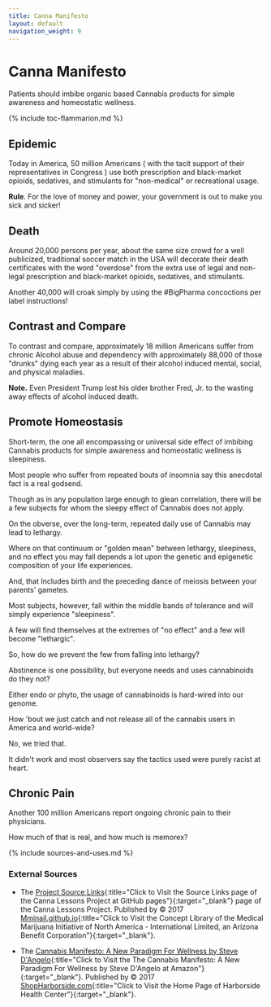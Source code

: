 ```yaml
---
title: Canna Manifesto
layout: default
navigation_weight: 9
---
```

# Canna Manifesto

Patients should imbibe organic based Cannabis products for simple awareness and homeostatic wellness.

{% include toc-flammarion.md %}

## Epidemic

Today in America, 50 million Americans ( with the tacit support of their representatives in Congress ) use both prescription and black-market opioids, sedatives, and stimulants for "non-medical" or recreational usage.

**Rule**. For the love of money and power, your government is out to make you sick and sicker!

## Death

Around 20,000 persons per year, about the same size crowd for a well publicized, traditional soccer match in the USA will decorate their death certificates with the word "overdose" from the extra use of legal and non-legal prescription and black-market opioids, sedatives, and stimulants.

Another 40,000 will croak simply by using the #BigPharma concoctions per label instructions!

## Contrast and Compare

To contrast and compare, approximately 18 million Americans suffer from chronic Alcohol abuse and dependency with approximately 88,000 of those "drunks" dying each year as a result of their alcohol induced mental, social, and physical maladies.

**Note.** Even President Trump lost his older brother Fred, Jr. to the wasting away effects of alcohol induced death.

## Promote Homeostasis

Short-term, the one all encompassing or universal side effect of imbibing Cannabis products for simple awareness and homeostatic wellness is sleepiness.

Most people who suffer from repeated bouts of insomnia say this anecdotal fact is a real godsend.

Though as in any population large enough to glean correlation, there will be a few subjects for whom the sleepy effect of Cannabis does not apply.

On the obverse, over the long-term, repeated daily use of Cannabis may lead to lethargy.

Where on that continuum or "golden mean" between lethargy, sleepiness, and no effect you may fall depends a lot upon the genetic and epigenetic composition of your life experiences.

And, that Includes birth and the preceding dance of meiosis between your parents' gametes.

Most subjects, however, fall within the middle bands of tolerance and will simply experience "sleepiness".

A few will find themselves at the extremes of "no effect" and a few will become "lethargic".

So, how do we prevent the few from falling into lethargy?

Abstinence is one possibility, but everyone needs and uses cannabinoids do they not?

Either endo or phyto, the usage of cannabinoids is hard-wired into our genome.

How 'bout we just catch and not release all of the cannabis users in America and world-wide?

No, we tried that.

It didn't work and most observers say the tactics used were purely racist at heart.

## Chronic Pain

Another 100 million Americans report ongoing chronic pain to their physicians.

How much of that is real, and how much is memorex?

{% include sources-and-uses.md %}

### External Sources

- The [Project Source Links](https://mminail.github.io/Canna/Source-Canna-Links.htm){:title="Click to Visit the Source Links page of the Canna Lessons Project at GitHub pages"}{:target="_blank"} page of the Canna Lessons Project. Published by © 2017 [Mminail.github.io](https://mminail.github.io/){:title="Click to Visit the Concept Library of the Medical Marijuana Initiative of North America - International Limited, an Arizona Benefit Corporation"}{:target="_blank"}.

- The [Cannabis Manifesto: A New Paradigm For Wellness by Steve D'Angelo](https://medmj.us/Cannafesto){:title="Click to Visit the The Cannabis Manifesto: A New Paradigm For Wellness by Steve D'Angelo at Amazon"}{:target="_blank"}. Published by © 2017 [ShopHarborside.com](https://https://www.shopharborside.com/){:title="Click to Visit the Home Page of Harborside Health Center"}{:target="_blank"}.